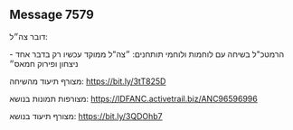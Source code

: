 ## Message 7579

דובר צה״ל: 

הרמטכ"ל בשיחה עם לוחמות ולוחמי תותחנים: ״צה"ל ממוקד עכשיו רק בדבר אחד - ניצחון ופירוק חמאס״ 

מצורף תיעוד מהשיחה: https://bit.ly/3tT825D

מצורפות תמונות בנושא: https://IDFANC.activetrail.biz/ANC96596996

מצורף תיעוד בנושא: https://bit.ly/3QDOhb7

